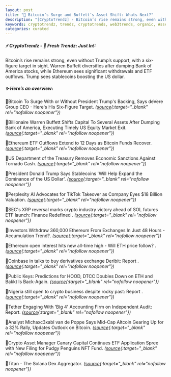 ```yaml
---
layout: post
title: "🌅 Bitcoin’s Surge and Buffett’s Asset Shift: Whats Next?"
description: "[CryptoTrendz] - Bitcoin’s rise remains strong, even without Trump’s support, with a six-figure target in sight. Warren Buffett diversifies after dumping Bank of America stocks, while Ethereum sees significant withdrawals and ETF outflows. Trump sees stablecoins boosting the US dollar."
keywords: cryptotrendz, trendz, cryptotrends, web3trends, organic, Assets, Stablecoins, CEO, Bitcoin, Warren, XRP, Ethereum, crypto, AI, business, Market, Trump, Altcoin, ETH, SOL, NFT
categories: curated
---
```


##### ⚡ CryptoTrendz - 📌 *Fresh Trendz: Just In!:*

Bitcoin’s rise remains strong, even without Trump’s support, with a six-figure target in sight. Warren Buffett diversifies after dumping Bank of America stocks, while Ethereum sees significant withdrawals and ETF outflows. Trump sees stablecoins boosting the US dollar.

##### ✨ *Here’s an overview:*


🔹Bitcoin To Surge With or Without President Trump's Backing, Says deVere Group CEO - Here's His Six-Figure Target. *([source](https://s.avyag.com/arxc){:target="_blank" rel="nofollow noopener"})*

🔹Billionaire Warren Buffett Shifts Capital To Several Assets After Dumping Bank of America, Executing Timely US Equity Market Exit. *([source](https://s.avyag.com/17l7){:target="_blank" rel="nofollow noopener"})*

🔹Ethereum ETF Outflows Extend to 12 Days as Bitcoin Funds Recover. *([source](https://s.avyag.com/8jgx){:target="_blank" rel="nofollow noopener"})*

🔹US Department of the Treasury Removes Economic Sanctions Against Tornado Cash. *([source](https://s.avyag.com/p9lm){:target="_blank" rel="nofollow noopener"})*

🔹President Donald Trump Says Stablecoins 'Will Help Expand the Dominance of the US Dollar'. *([source](https://s.avyag.com/gc7d){:target="_blank" rel="nofollow noopener"})*

🔹Perplexity AI Advocates for TikTok Takeover as Company Eyes $18 Billion Valuation. *([source](https://s.avyag.com/5rrc){:target="_blank" rel="nofollow noopener"})*

🔹SEC's XRP reversal marks crypto industry victory ahead of SOL futures ETF launch: Finance Redefined . *([source](https://s.avyag.com/ejzy){:target="_blank" rel="nofollow noopener"})*

🔹Investors Withdraw 360,000 Ethereum From Exchanges In Just 48 Hours - Accumulation Trend?. *([source](https://s.avyag.com/s7t7){:target="_blank" rel="nofollow noopener"})*

🔹Ethereum open interest hits new all-time high - Will ETH price follow? . *([source](https://s.avyag.com/6lg1){:target="_blank" rel="nofollow noopener"})*

🔹Coinbase in talks to buy derivatives exchange Deribit: Report . *([source](https://s.avyag.com/fcey){:target="_blank" rel="nofollow noopener"})*

🔹Public Keys: Predictions for HOOD, DTCC Doubles Down on ETH and Bakkt Is Back-Again. *([source](https://s.avyag.com/whx9){:target="_blank" rel="nofollow noopener"})*

🔹Nigeria still open to crypto business despite rocky past: Report . *([source](https://s.avyag.com/6gtu){:target="_blank" rel="nofollow noopener"})*

🔹Tether Engaging With 'Big 4' Accounting Firm on Independent Audit: Report. *([source](https://s.avyag.com/h2fv){:target="_blank" rel="nofollow noopener"})*

🔹Analyst Michaxc3xabl van de Poppe Says Mid-Cap Altcoin Gearing Up for a 32% Rally, Updates Outlook on Bitcoin. *([source](https://s.avyag.com/uyhg){:target="_blank" rel="nofollow noopener"})*

🔹Crypto Asset Manager Canary Capital Continues ETF Application Spree with New Filing for Pudgy Penguins NFT Fund. *([source](https://s.avyag.com/gwk6){:target="_blank" rel="nofollow noopener"})*

🔹Titan - The Solana Dex Aggregator. *([source](https://s.avyag.com/bjv7){:target="_blank" rel="nofollow noopener"})*
